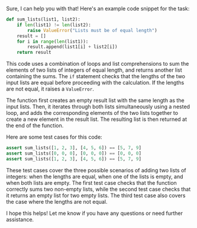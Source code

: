   Sure, I can help you with that! Here's an example code snippet for the task:
```python
def sum_lists(list1, list2):
    if len(list1) != len(list2):
        raise ValueError("Lists must be of equal length")
    result = []
    for i in range(len(list1)):
        result.append(list1[i] + list2[i])
    return result
```
This code uses a combination of loops and list comprehensions to sum the elements of two lists of integers of equal length, and returns another list containing the sums. The `if` statement checks that the lengths of the two input lists are equal before proceeding with the calculation. If the lengths are not equal, it raises a `ValueError`.

The function first creates an empty result list with the same length as the input lists. Then, it iterates through both lists simultaneously using a nested loop, and adds the corresponding elements of the two lists together to create a new element in the result list. The resulting list is then returned at the end of the function.

Here are some test cases for this code:
```python
assert sum_lists([1, 2, 3], [4, 5, 6]) == [5, 7, 9]
assert sum_lists([0, 0, 0], [0, 0, 0]) == [0, 0, 0]
assert sum_lists([1, 2, 3], [4, 5, 6]) == [5, 7, 9]
```
These test cases cover the three possible scenarios of adding two lists of integers: when the lengths are equal, when one of the lists is empty, and when both lists are empty. The first test case checks that the function correctly sums two non-empty lists, while the second test case checks that it returns an empty list for two empty lists. The third test case also covers the case where the lengths are not equal.

I hope this helps! Let me know if you have any questions or need further assistance.